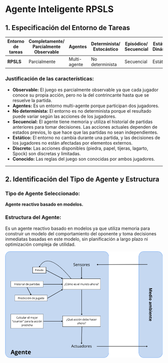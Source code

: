 # Agente Inteligente RPSLS

## 1. Especificación del Entorno de Tareas

| **Entorno de tareas** | **Completamente/ Parcialmente Observable** | **Agentes** | **Determinista/ Estocástico** | **Episódico/ Secuencial** | **Estático/ Dinámico** | **Discreto/ Contínuo** | **Conocido/ Desconocido** |
|------------------------|----------------|-------------|------------------|---------------|--------------|--------------|--------------|
| **RPSLS**             | Parcialmente   | Multi-agente | No determinista    | Secuencial     | Estático     | Discreto     | Conocido    |

### Justificación de las características:
- **Observable:** El juego es parcialmente observable ya que cada jugador conoce su propia acción, pero no la del contrincante hasta que se resuelve la partida.
- **Agentes:** Es un entorno multi-agente porque participan dos jugadores.
- **No determinista:** El entorno es no determinista porque el resultado puede variar según las acciones de los jugadores.
- **Secuencial:** El agente tiene memoria y utiliza el historial de partidas anteriores para tomar decisiones. Las acciones actuales dependen de estados previos, lo que hace que las partidas no sean independientes.
- **Estático:** El entorno no cambia durante una partida, y las decisiones de los jugadores no están afectadas por elementos externos.
- **Discreto:** Las acciones disponibles (piedra, papel, tijeras, lagarto, Spock) son discretas y limitadas.
- **Conocido:** Las reglas del juego son conocidas por ambos jugadores.

---

## 2. Identificación del Tipo de Agente y Estructura

### Tipo de Agente Seleccionado:
**Agente reactivo basado en modelos.**

### Estructura del Agente:
Es un agente reactivo basado en modelos ya que utiliza memoria para construir un modelo del comportamiento del oponente y toma decisiones inmediatas basadas en este modelo, sin planificación a largo plazo ni optimización compleja de utilidad.

![Agente reactivo basado en modelos](doc/MiguelBG-Agente-reactivo-basado-en-modelos.png)